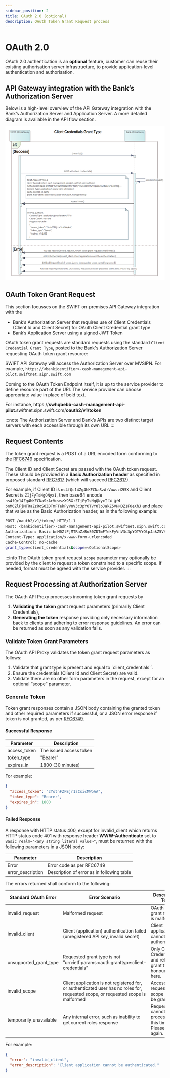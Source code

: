 ```yaml
---
sidebar_position: 2
title: OAuth 2.0 (optional)
description: OAuth Token Grant Request process
---
```


# OAuth 2.0

OAuth 2.0 authentication is an **optional** feature, customer can reuse their existing authorisation server infrastructure, to provide application-level authentication and authorisation.

##  API Gateway integration with the Bank’s Authorization Server

Below is a high-level overview of the API Gateway integration with the Bank’s Authorization Server and Application Server.
A more detailed diagram is available in the API flow section.

![Client Credentials Grant Type](./img/client_credetials_grant_type.png)

## OAuth Token Grant Request

This section focusses on the SWIFT on-premises API Gateway integration with the
* Bank’s Authorization Server that requires use of Client Credentials (Client Id and Client Secret) for OAuth Client Credential grant type
* Bank’s Application Server using a signed JWT Token

OAuth token grant requests are standard requests using the standard `Client Credential Grant Type`,
posted to the Bank's Authorization Server requesting OAuth token grant resource:

SWIFT API Gateway will access the Authorization Server over MVSIPN. For example, `https://<bankidentifier>-cash-management-api-pilot.swiftnet.sipn.swift.com`

Coming to the OAuth Token Endpoint itself, it is up to the service provider to define resource part of the URI.
The service provider can choose appropriate value in place of bold text.

For instance, https://**swhqbebb-cash-management-api-pilot**.swiftnet.sipn.swift.com/**oauth2/v1/token**

:::note
The Authorization Server and Bank’s APIs are two distinct target servers with each accessible through its
own URL
:::

## Request Contents

The token grant request is a POST of a URL encoded form conforming to the [RFC6749](https://tools.ietf.org/html/rfc6749) specification.

The Client ID and Client Secret are passed with the OAuth token request. These should be provided in a **Basic Authorization header** as specified 
in proposed standard [RFC7617](https://tools.ietf.org/html/rfc7617) (which will succeed [RFC2617](https://tools.ietf.org/html/rfc2617)).

For example, if Client ID is `ns4fQc14Zg4hKFCNaSzArVuwszX95X` and Client Secret is `ZIjFyTsNgQNyxI`, then base64 encode `ns4fQc14Zg4hKFCNaSzArVuwszX95X:ZIjFyTsNgQNyxI` to get `bnM0ZlFjMTRaZzRoS0ZDTmFTekFyVnV3c3pYOTVYOlpJakZ5VHNOZ1FOeXhJ` and place that value as the Basic Authorization header, as in the following example:

```bash {3}
POST /oauth2/v1/token/ HTTP/1.1
Host: <bankidentifier>-cash-management-api-pilot.swiftnet.sipn.swift.com
Authorization: Basic bnM0ZlFjMTRaZzRoS0ZDTmFTekFyVnV3c3pYOTVYOlpJakZ5VHNOZ1FOeXhJ
Content-Type: application/x-www-form-urlencoded
Cache-Control: no-cache
grant_type=client_credentials&scope=<OptionalScope>
```

:::info
The OAuth token grant request `scope` parameter may optionally be provided by the client to request a token constrained to a specific scope.
If needed, format must be agreed with the service provider.
:::


## Request Processing at Authorization Server

The OAuth API Proxy processes incoming token grant requests by
1. **Validating the token** grant request parameters (primarily Client Credentials),
2. **Generating the token** response providing only necessary information back to
clients and adhering to error response guidelines. An error can be returned as soon as any validation fails.

### Validate Token Grant Parameters

The OAuth API Proxy validates the token grant request parameters as follows:

1. Validate that grant type is present and equal to `client_credentials``.
2. Ensure the credentials (Client Id and Client Secret) are valid.
3. Validate there are no other form parameters in the request, except for an optional “scope” parameter.

### Generate Token

Token grant responses contain a JSON body containing the granted token and other required parameters if successful,
or a JSON error response if token is not granted, as per [RFC6749](https://tools.ietf.org/html/rfc6749).

#### Successful Response

| Parameter    | Description             |
| ------------ | ----------------------- |
| access_token | The issued access token |
| token_type   | "Bearer"                |
| expires_in   | 1800 (30 minutes)       |

For example:

```json
{
  "access_token": "2YotnFZFEjr1zCsicMWpAA",
  "token_type": "Bearer",
  "expires_in": 1800
}
```

#### Failed Response

A response with HTTP status 400, except for invalid_client which returns HTTP status code 401 with response header **WWW-Authenticate**
set to `Basic realm="<any string literal value>"`, must be returned with the following parameters in a JSON body:

| Parameter         | Description                                |
| ----------------- | ------------------------------------------ |
| Error             | Error code as per RFC6749                  |
| error_description | Description of error as in following table |

The errors returned shall conform to the following:

| Standard OAuth Error    | Error Scenario                                                                                                                     | Description Text                                               |
| ----------------------- | ---------------------------------------------------------------------------------------------------------------------------------- | -------------------------------------------------------------- |
| invalid_request         | Malformed request                                                                                                                  | OAuth token grant request is malformed.                        |
| invalid_client          | Client (application) authentication failed (unregistered API key, invalid secret)                                                  | Client application cannot be authenticated.                    |
| unsupported_grant_type  | Requested grant type is not “urn:ietf:params:oauth:granttype:client-credentials”                                                   | Only Client Credentials and refresh grant types honoured here. |
| invalid_scope           | Client application is not registered for, or authenticated user has no roles for, requested scope, or requested scope is malformed | Access to requested scope cannot be granted.                   |
| temporarily_unavailable | Any internal error, such as inability to get current roles response                                                                | Request cannot be processed at this time. Please try again.    |

For example:

```json
{
  "error": "invalid_client",
  "error_description": "Client application cannot be authenticated."
}
```
